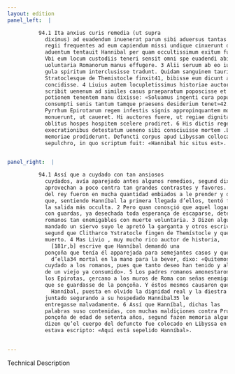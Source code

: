 ```yaml
---
layout: edition
panel_left:  |

          94.1 Ita anxius curis remedia (ut supra
            diximus) ad euadendum inuenerat parum sibi aduersus tantas opes profutura. Cum milites
            regii frequentes ad eum capiendum missi undique cinxerunt domum, ad primum eorum
            aduentum tentauit Hannibal per quam occultissimum exitum fugam capessere. 2
            Vbi eum locum custodiis teneri sensit omni spe euadendi abiecta, statuit morte
            uoluntaria Romanorum manus effugere. 3 Alii seruum ab eo iussum compressa
            gula spiritum interclusisse tradunt. Quidam sanguinem tauri, sicut Clitarchus
            Stratoclesque de Themistocle finxit41, bibisse eum dicunt atque eo potu mortuum
            concidisse. 4 Liuius autem locupletissimus historiae auctor Hannibalem
            scribit uenenum ad similes casus praeparatum poposcisse et pene mortiferam illam
            potionem tenentem manu dixisse: «Soluamus ingenti cura populum Romanum, ubi mortis iam
            consumpti senis tantum tamque praesens desiderium tenet»42. 5 Romani patres
            Pyrrhum Epirotarum regem infestis signis appropinquantem moenibus Romanae urbis a ueneno
            monuerunt, ut caueret. Hi auctores fuere, ut regiae dignitatis uinctaeque dextraeque
            oblitus hospes hospitem scelere prodiret. 6 His dictis regem Prusiam multis
            execrationibus detestatum ueneno sibi consciuisse mortem .LXX. aetatis anno, ut quidam
            memoriae prodiderunt. Defuncti corpus apud Libyssam collocatum dicunt in lapideo
            sepulchro, in quo scriptum fuit: «Hannibal hic situs est».
        

panel_right:  |

          94.1 Assí que a cuydado con tan ansiosos
            cuydados, avía aparejado antes algunos remedios, segund diximos, para se fuyr, que le
            aprovechan a poco contra tan grandes contrastes y favores. Ca los guerreros de la guarda
            del rey fueron en mucha quantidad embiados a le prender y de tal manera çercaron la casa
            que, sentiendo Hanníbal la primera llegada d’ellos, tentó fuyr por
            la salida más occulta. 2 Pero quan conosçió que aquel logar estava occupado
            con guardas, ya desechada toda esperança de escaparse, determinó fuyr las manos de los
            romanos tan enemigables con muerte voluntaria. 3 Dizen algunos que por su
            mandado un siervo suyo le apretó la garganta y otros escriven que bevió sangre de toro,
            segund que Clitharco Ystratocle fingen de Themístocle y que con aquel bebraje cayó
            muerto. 4 Mas Livio , muy mucho rico auctor de historia,
              [181r,b] escrive que Hanníbal demandó una
            ponçoña que tenía él apparejada para semejantes casos y que, teniendo el vaso
              d’ella34 mortal en la mano para la bever, dixo: «Quitemos tan grand
            cuydado a los romanos, pues que tanto deseo han tenido y al presente tienen de la muerte
            de un viejo ya consumido». 5 Los padres romanos amonestaron a Pyrrho, rey de
            los Epirotas, çercano a los muros de Roma con señas enemigables
            que se guardasse de la ponçoña. Y éstos mesmos causaron que Prusia, huésped de
              Hanníbal, puesta en olvido la dignidad real y la diestra que avía
            juntado segurando a su hospedado Hanníbal35 le
            entregasse malvadamente. 6 Assí que Hanníbal, dichas las
            palabras suso contenidas, con muchas maldiçiones contra Prusia, se mató con aquella
            ponçoña de edad de setenta años, segund fazen memoria algunos en sus escripturas. Y
            dizen qu’el cuerpo del defuncto fue colocado en Libyssa en un sepulcro de marmor, en que
            estava escripto: «Aquí está sepelido Hanníbal».
        

---
```


 Technical Description 

        